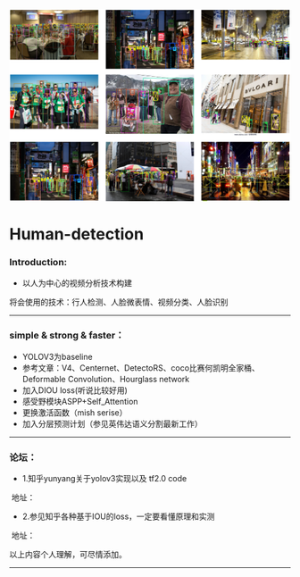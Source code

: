 <img src = "./title.png">

# Human-detection

### Introduction:

- 以人为中心的视频分析技术构建

将会使用的技术：行人检测、人脸微表情、视频分类、人脸识别

---

### simple & strong & faster：

- YOLOV3为baseline
- 参考文章：V4、Centernet、DetectoRS、coco比赛何凯明全家桶、Deformable Convolution、Hourglass network
- 加入DIOU loss(听说比较好用)
- 感受野模块ASPP+Self_Attention
- 更换激活函数（mish serise）
- 加入分层预测计划（参见英伟达语义分割最新工作）

---

### 论坛：

- 1.知乎yunyang关于yolov3实现以及 tf2.0 code

​      地址：

- 2.参见知乎各种基于IOU的loss，一定要看懂原理和实测

​      地址：

以上内容个人理解，可尽情添加。

---




